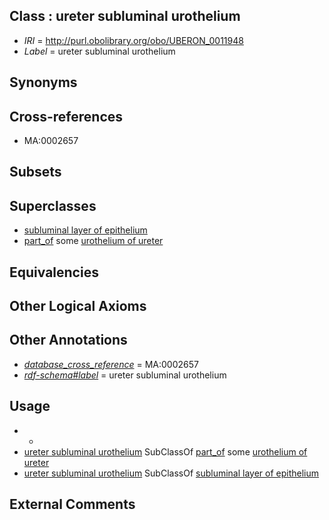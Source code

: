 
## Class : ureter subluminal urothelium

 * *IRI* = http://purl.obolibrary.org/obo/UBERON_0011948
 * *Label* = ureter subluminal urothelium

## Synonyms


## Cross-references

 * MA:0002657

## Subsets


## Superclasses

 * [subluminal layer of epithelium](../../UBERON/46/UBERON_0011946.md)
 * [part_of](../../BFO/50/BFO_0000050.md) some [urothelium of ureter](../../UBERON/54/UBERON_0001254.md)

## Equivalencies


## Other Logical Axioms


## Other Annotations

 * *[database_cross_reference](../../ef/oboInOwl#hasDbXref.md)* = MA:0002657
 * *[rdf-schema#label](../../el/rdf-schema#label.md)* = ureter subluminal urothelium

## Usage

 * -
 * [ureter subluminal urothelium](../../UBERON/48/UBERON_0011948.md) SubClassOf [part_of](../../BFO/50/BFO_0000050.md) some [urothelium of ureter](../../UBERON/54/UBERON_0001254.md)
 * [ureter subluminal urothelium](../../UBERON/48/UBERON_0011948.md) SubClassOf [subluminal layer of epithelium](../../UBERON/46/UBERON_0011946.md)

## External Comments

